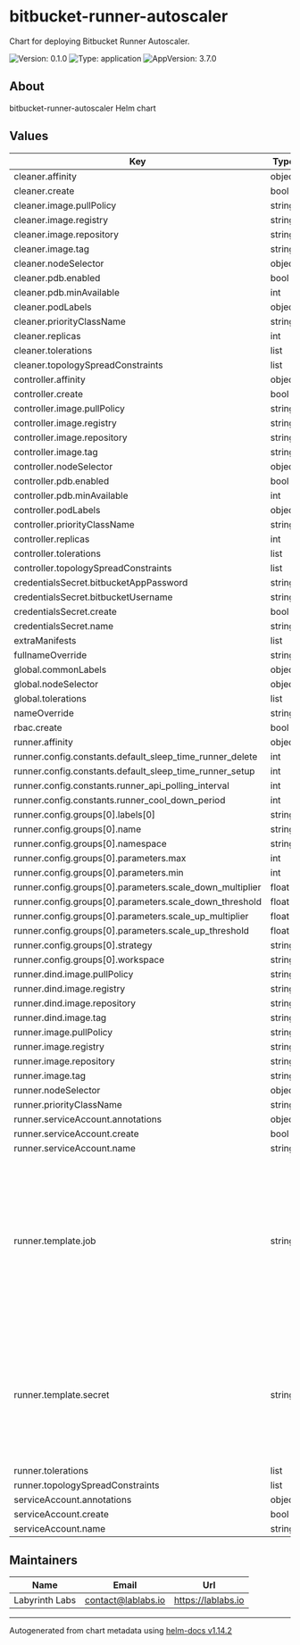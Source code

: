 # bitbucket-runner-autoscaler

Chart for deploying Bitbucket Runner Autoscaler.

![Version: 0.1.0](https://img.shields.io/badge/Version-0.1.0-informational?style=flat-square) ![Type: application](https://img.shields.io/badge/Type-application-informational?style=flat-square) ![AppVersion: 3.7.0](https://img.shields.io/badge/AppVersion-3.7.0-informational?style=flat-square)

## About
bitbucket-runner-autoscaler Helm chart

## Values

| Key | Type | Default | Description |
|-----|------|---------|-------------|
| cleaner.affinity | object | `{}` |  |
| cleaner.create | bool | `true` |  |
| cleaner.image.pullPolicy | string | `"IfNotPresent"` |  |
| cleaner.image.registry | string | `"docker.io"` |  |
| cleaner.image.repository | string | `"bitbucketpipelines/runners-autoscaler"` |  |
| cleaner.image.tag | string | `"3.7.0"` |  |
| cleaner.nodeSelector | object | `{}` |  |
| cleaner.pdb.enabled | bool | `false` |  |
| cleaner.pdb.minAvailable | int | `1` |  |
| cleaner.podLabels | object | `{}` |  |
| cleaner.priorityClassName | string | `""` |  |
| cleaner.replicas | int | `1` |  |
| cleaner.tolerations | list | `[]` |  |
| cleaner.topologySpreadConstraints | list | `[]` |  |
| controller.affinity | object | `{}` |  |
| controller.create | bool | `true` |  |
| controller.image.pullPolicy | string | `"IfNotPresent"` |  |
| controller.image.registry | string | `"docker.io"` |  |
| controller.image.repository | string | `"bitbucketpipelines/runners-autoscaler"` |  |
| controller.image.tag | string | `"3.7.0"` |  |
| controller.nodeSelector | object | `{}` |  |
| controller.pdb.enabled | bool | `false` |  |
| controller.pdb.minAvailable | int | `1` |  |
| controller.podLabels | object | `{}` |  |
| controller.priorityClassName | string | `""` |  |
| controller.replicas | int | `1` |  |
| controller.tolerations | list | `[]` |  |
| controller.topologySpreadConstraints | list | `[]` |  |
| credentialsSecret.bitbucketAppPassword | string | `""` |  |
| credentialsSecret.bitbucketUsername | string | `""` |  |
| credentialsSecret.create | bool | `true` |  |
| credentialsSecret.name | string | `""` |  |
| extraManifests | list | `[]` |  |
| fullnameOverride | string | `""` |  |
| global.commonLabels | object | `{}` |  |
| global.nodeSelector | object | `{}` |  |
| global.tolerations | list | `[]` |  |
| nameOverride | string | `""` |  |
| rbac.create | bool | `true` |  |
| runner.affinity | object | `{}` |  |
| runner.config.constants.default_sleep_time_runner_delete | int | `5` |  |
| runner.config.constants.default_sleep_time_runner_setup | int | `10` |  |
| runner.config.constants.runner_api_polling_interval | int | `600` |  |
| runner.config.constants.runner_cool_down_period | int | `300` |  |
| runner.config.groups[0].labels[0] | string | `"my.group"` |  |
| runner.config.groups[0].name | string | `"default"` |  |
| runner.config.groups[0].namespace | string | `"bitbucket-runner"` |  |
| runner.config.groups[0].parameters.max | int | `10` |  |
| runner.config.groups[0].parameters.min | int | `1` |  |
| runner.config.groups[0].parameters.scale_down_multiplier | float | `0.5` |  |
| runner.config.groups[0].parameters.scale_down_threshold | float | `0.2` |  |
| runner.config.groups[0].parameters.scale_up_multiplier | float | `1.5` |  |
| runner.config.groups[0].parameters.scale_up_threshold | float | `0.5` |  |
| runner.config.groups[0].strategy | string | `"percentageRunnersIdle"` |  |
| runner.config.groups[0].workspace | string | `"{e9c3d913-037f-4984-9c49-7706bf393a3d}"` |  |
| runner.dind.image.pullPolicy | string | `"IfNotPresent"` |  |
| runner.dind.image.registry | string | `"docker.io"` |  |
| runner.dind.image.repository | string | `"docker"` |  |
| runner.dind.image.tag | string | `"dind"` |  |
| runner.image.pullPolicy | string | `"IfNotPresent"` |  |
| runner.image.registry | string | `"docker-public.packages.atlassian.com"` |  |
| runner.image.repository | string | `"sox/atlassian/bitbucket-pipelines-runner"` |  |
| runner.image.tag | string | `"1"` |  |
| runner.nodeSelector | object | `{}` |  |
| runner.priorityClassName | string | `""` |  |
| runner.serviceAccount.annotations | object | `{}` |  |
| runner.serviceAccount.create | bool | `true` |  |
| runner.serviceAccount.name | string | `""` |  |
| runner.template.job | string | `"apiVersion: batch/v1\nkind: Job\nmetadata:\n  name: runner-<%runner_uuid%>  # mandatory, don't modify\nspec:\n  template:\n    metadata:\n      labels:\n        customer: shared\n        account_uuid: <%account_uuid%>  # mandatory, don't modify\n        runner_uuid: <%runner_uuid%>  # mandatory, don't modify\n    {%- if repository_uuid %}\n        repository_uuid: <%repository_uuid%>  # mandatory, don't modify\n    {%- endif %}\n        runner_namespace: <%runner_namespace%>  # mandatory, don't modify\n    spec:\n      tolerations: {{ include \"bitbucketRunnerAutoscaler.runnerTolerations\" . | nindent 16 }}\n      nodeSelector: {{ include \"bitbucketRunnerAutoscaler.runnerNodeSelector\" . | nindent 16 }}\n      topologySpreadConstraints: {{ .Values.runner.topologySpreadConstraints | toYaml | nindent 16 }}\n      affinity: {{ .Values.runner.affinity | toYaml | nindent 16 }}\n      priorityClassName: {{ .Values.runner.priorityClassName }}\n      serviceAccountName: {{ include \"bitbucketRunnerAutoscaler.runnerServiceAccountName\" . }}\n      containers:\n        - name: runner\n          image: {{ include \"bitbucketRunnerAutoscaler.runnerImage\" . }} # This autoscaler needs the runner image to run, you can use the latest or pin any version you want.\n          imagePullPolicy: {{ .Values.runner.image.pullPolicy }}\n          resources:  # This is memory and cpu resources section that you can configure via config map settings file.\n            requests:\n              memory: \"<%requests_memory%>\"  # mandatory, don't modify\n              cpu: \"<%requests_cpu%>\"  # mandatory, don't modify\n            limits:\n              memory: \"<%limits_memory%>\"  # mandatory, don't modify\n              cpu: \"<%limits_cpu%>\"  # mandatory, don't modify\n          env:\n            - name: ACCOUNT_UUID  # mandatory, don't modify\n              value: \"{<%account_uuid%>}\"  # mandatory, don't modify\n        {%- if repository_uuid %}\n            - name: REPOSITORY_UUID  # mandatory, don't modify\n              value: \"{<%repository_uuid%>}\"  # mandatory, don't modify\n        {%- endif %}\n            - name: RUNNER_UUID  # mandatory, don't modify\n              value: \"{<%runner_uuid%>}\"  # mandatory, don't modify\n            - name: OAUTH_CLIENT_ID\n              valueFrom:\n                secretKeyRef:\n                  name: runner-oauth-credentials-<%runner_uuid%>\n                  key: oauth_client_id\n            - name: OAUTH_CLIENT_SECRET\n              valueFrom:\n                secretKeyRef:\n                  name: runner-oauth-credentials-<%runner_uuid%>\n                  key: oauth_client_secret\n            - name: WORKING_DIRECTORY\n              value: \"/tmp\"\n          volumeMounts:\n            - name: tmp\n              mountPath: /tmp\n            - name: docker-containers\n              mountPath: /var/lib/docker/containers\n              readOnly: true\n            - name: var-run\n              mountPath: /var/run\n        - name: docker\n          image: {{ include \"bitbucketRunnerAutoscaler.dindImage\" . }}\n          imagePullPolicy: {{ .Values.runner.dind.image.pullPolicy }}\n          securityContext:\n            privileged: true\n          volumeMounts:\n            - name: tmp\n              mountPath: /tmp\n            - name: docker-containers\n              mountPath: /var/lib/docker/containers\n            - name: var-run\n              mountPath: /var/run\n      restartPolicy: OnFailure\n      volumes:\n        - name: tmp\n        - name: docker-containers\n        - name: var-run\n  backoffLimit: 6\n  completions: 1\n  parallelism: 1\n"` |  |
| runner.template.secret | string | `"apiVersion: v1\nkind: Secret\nmetadata:\n  name: runner-oauth-credentials-<%runner_uuid%>  # mandatory, don't modify\n  labels:\n    account_uuid: <%account_uuid%>  # mandatory, don't modify\n{%- if repository_uuid %}\n    repository_uuid: <%repository_uuid%>  # mandatory, don't modify\n{%- endif %}\n    runner_uuid: <%runner_uuid%>  # mandatory, don't modify\n    runner_namespace: <%runner_namespace%>  # mandatory, don't modify\ndata:\n  oauth_client_id: <%oauth_client_id_base64%>\n  oauth_client_secret: <%oauth_client_secret_base64%>\n"` |  |
| runner.tolerations | list | `[]` |  |
| runner.topologySpreadConstraints | list | `[]` |  |
| serviceAccount.annotations | object | `{}` |  |
| serviceAccount.create | bool | `true` |  |
| serviceAccount.name | string | `""` |  |

## Maintainers

| Name | Email | Url |
| ---- | ------ | --- |
| Labyrinth Labs | <contact@lablabs.io> | <https://lablabs.io> |

----------------------------------------------
Autogenerated from chart metadata using [helm-docs v1.14.2](https://github.com/norwoodj/helm-docs/releases/v1.14.2)
